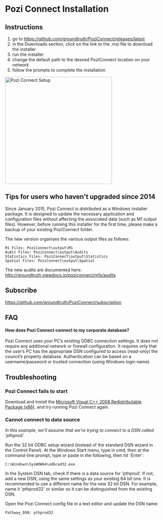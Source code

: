 # Pozi Connect Installation

## Instructions

1. go to https://github.com/groundtruth/PoziConnect/releases/latest
2. in the Downloads section, click on the link to the .msi file to download the installer
3. run the installer
4. change the default path to the desired PoziConnect location on your network
5. follow the prompts to complete the installation

<img src="http://i.imgur.com/yvkIfL9.png" alt="Pozi Connect Setup" width="350">

## Tips for users who haven't upgraded since 2014

Since January 2015, Pozi Connect is distributed as a Windows installer package. It is designed to update the necessary application and configuration files without affecting the associated data (such as M1 output files). However, before running this installer for the first time, please make a backup of your existing PoziConnect folder.

The new version organises the various output files as follows:

```
M1 Files: PoziConnect\output\M1
Audit Files: PoziConnect\output\Audits
Statistics Files: PoziConnect\output\Statistics
Spatial Files: PoziConnect\output\Spatial
```

The new audits are documented here:
http://groundtruth.viewdocs.io/poziconnect/m1s/audits

## Subscribe

https://github.com/groundtruth/PoziConnect/subscription

## FAQ

#### How does Pozi Connect connect to my corporate database?

Pozi Connect uses your PC’s existing ODBC connection settings. It does not require any additional network or firewall configuration. It requires only that the user’s PC has the appropriate DSN configured to access (read-only) the council’s property database. Authentication can be based on a username/password or trusted connection (using Windows login name).

## Troubleshooting

### Pozi Connect fails to start

Download and install the [Microsoft Visual C++ 2008 Redistributable Package (x86)](http://www.microsoft.com/downloads/details.aspx?FamilyID=9b2da534-3e03-4391-8a4d-074b9f2bc1bf&displaylang=en), and try running Pozi Connect again.

### Cannot connect to data source

*In this example, we'll assume that we're trying to connect to a DSN called 'pthprod'.*

Run the 32 bit ODBC setup wizard (instead of the standard DSN wizard in the Control Panel). At the Windows Start menu, type in cmd, then at the command-line prompt, type or paste in the following, then hit 'Enter':

`C:\Windows\SysWOW64\odbcad32.exe`

In the System DSN tab, check if there is a data source for 'pthprod'. If not, add a new DSN, using the same settings as your existing 64 bit one. It is recommended to use a different name for the new 32 bit DSN. For example, name it 'pthprod32' or similar so it can be distinguished from the existing DSN.

Open the Pozi Connect config file in a text editor and update the DSN name:

```
Pathway_DSN: pthprod32
```
